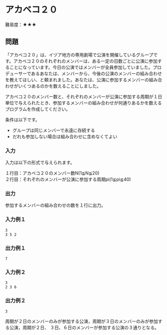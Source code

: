# アカベコ２０ 
難易度：★★★

## 問題
「アカベコ２０」は、イヅア地方の専用劇場で公演を開催しているグループです。アカベコ２０のそれぞれのメンバーは、ある一定の日数ごとに公演に参加することになっています。今日の公演ではメンバーが全員参加していました。プロデューサーであるあなたは、メンバーから、今後の公演のメンバーの組み合わせを教えてほしい、と頼まれました。あなたは、公演に参加するメンバーの組み合わせがいくつあるのかを数えることにしました。


アカベコ２０のメンバー数と、それぞれのメンバーが公演に参加する周期が１日単位で与えられたとき、参加するメンバーの組み合わせが何通りあるかを数えるプログラムを作成してください。

条件は以下です。

- グループは同じメンバーで永遠に存続する
- だれも参加しない場合は組み合わせに含めなくてよい


### 入力
入力は以下の形式で与えられます。    

１行目：アカベコ２０のメンバー数N(1≦N≦20)    
２行目：それぞれのメンバーが公演に参加する周期pi(1≦pi≦40)    

### 出力
参加するメンバーの組み合わせの数を１行に出力。

### 入力例１ 
```
3
3 5 2
```

### 出力例１
```
7
```

### 入力例２ 
```
3
2 3 6
```

### 出力例２
```
3
```

周期が２日のメンバーのみが参加する公演，周期が３日のメンバーのみが参加する公演，周期が２日、
３日、６日のメンバーが参加する公演の３通りとなる。

